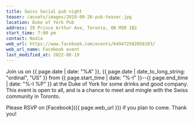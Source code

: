 ```yaml
---
title: Swiss Social pub night
teaser: /assets/images/2019-09-26-pub-teaser.jpg
location: Duke of York Pub
address: 39 Prince Arthur Ave, Toronto, ON M5R 1B2
start_time: 7:00 pm
contact: Nadia
web_url: https://www.facebook.com/events/649472582058103/
web_url_name: Facebook event
last_modified_at: 2022-06-19
---
```


Join us on {{ page.date | date: "%A" }}, {{ page.date | date_to_long_string:
"ordinal", "US" }} from {{ page.start_time | date: "%-I" }}--{{ page.end_time |
date: "%-I %P" }} at the Duke of York for some drinks and good company. This
event is open to all, and is a chance to meet and mingle with the Swiss
community in Toronto.

Please RSVP on [Facebook]({{ page.web_url }}) if you plan to come. Thank you!
